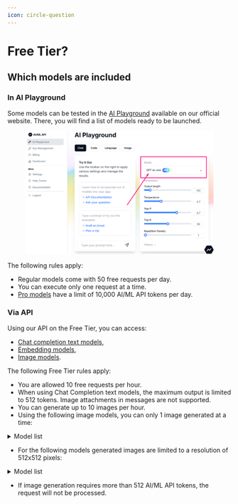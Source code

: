 ```yaml
---
icon: circle-question
---
```


# Free Tier?

## Which models are included

### **In AI Playground**

Some models can be tested in the [AI Playground](https://aimlapi.com/app/) available on our official website. There, you will find a list of models ready to be launched.&#x20;

<figure><img src="../.gitbook/assets/playground-model-list.png" alt=""><figcaption></figcaption></figure>

The following rules apply:

* Regular models come with 50 free requests per day.
* You can execute only one request at a time.
* [Pro models](pro-models.md) have a limit of 10,000 AI/ML API tokens per day.

### **Via API**

Using our API on the Free Tier, you can access:

* [Chat completion text models](../api-overview/text-models-llm/chat-completion.md),
* [Embedding models](../api-overview/text-models-llm/embeddings.md),
* [Image models](../api-overview/image-models/).

The following Free Tier rules apply:

* You are allowed 10 free requests per hour.
* When using Chat Completion text models, the maximum output is limited to 512 tokens. Image attachments in messages are not supported.
* You can generate up to 10 images per hour.&#x20;
* Using the following image models, you can only 1 image generated at a time:

<details>

<summary>Model list</summary>

* flux/schnell&#x20;
* flux-pro&#x20;
* flux-pro/v1.1&#x20;
* flux-pro/v1.1-ultra
* flux/dev
* flux/dev/image-to-image
* flux-realism
* stable-diffusion-v3-medium&#x20;
* stable-diffusion-v35-large
* recraft-v3

</details>

* For the following models generated images are limited to a resolution of 512x512 pixels:

<details>

<summary>Model list</summary>

* dall-e-2
* dall-e-3
* stabilityai/stable-diffusion-xl-base-1.0

</details>

* If image generation requires more than 512 AI/ML API tokens, the request will not be processed.
